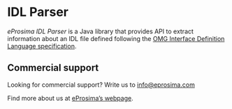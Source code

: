 # IDL Parser

*eProsima IDL Parser* is a Java library that provides API to extract information about an IDL file defined following the [OMG Interface Definition Language specification](https://www.omg.org/spec/IDL/4.2/About-IDL).

## Commercial support

Looking for commercial support? Write us to info@eprosima.com

Find more about us at [eProsima’s webpage](https://eprosima.com/).
